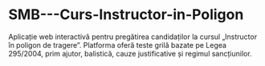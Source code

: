 # SMB---Curs-Instructor-in-Poligon
Aplicație web interactivă pentru pregătirea candidaților la cursul „Instructor în poligon de tragere”. Platforma oferă teste grilă bazate pe Legea 295/2004, prim ajutor, balistică, cauze justificative și regimul sancțiunilor.
